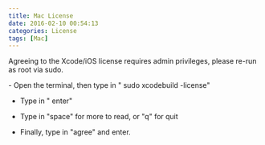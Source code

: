 ```yaml
---
title: Mac License
date: 2016-02-10 00:54:13
categories: License
tags: [Mac]
---
```



Agreeing to the Xcode/iOS license requires admin privileges, please re-run as root via sudo.


﻿- Open the terminal, then type in " sudo xcodebuild -license"

- Type in " enter"

- Type in "space" for more to read, or "q" for quit

- Finally, type in "agree" and enter.
